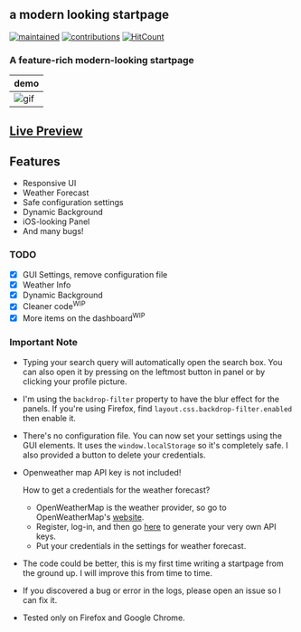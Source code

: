 ## a modern looking startpage
[![maintained](https://img.shields.io/maintenance/yes/2020?label=maintained&style=flat-square)](https://github.com/manilarome/modern-startpage/commits/master) [![contributions](https://img.shields.io/badge/contribution-welcome-brightgreen&?style=flat-square)](https://github.com/manilarome/modern-startpage/pulls) [![HitCount](http://hits.dwyl.com/manilarome/modern-startpage.svg)](http://hits.dwyl.com/manilarome/modern-startpage)


### A feature-rich modern-looking startpage

| demo |
| --- |
| ![gif](gif.gif) |

## [Live Preview](https://manilarome.github.io/modern-startpage/)

## Features

+ Responsive UI
+ Weather Forecast
+ Safe configuration settings
+ Dynamic Background
+ iOS-looking Panel
+ And many bugs!

### TODO

- [x] GUI Settings, remove configuration file
- [x] Weather Info  
- [x] Dynamic Background   
- [x] Cleaner code<sup>WIP</sup>  
- [x] More items on the dashboard<sup>WIP</sup>  

### Important Note

+ Typing your search query will automatically open the search box. You can also open it by pressing on the leftmost button in panel or by clicking your profile picture.
+ I'm using the `backdrop-filter` property to have the blur effect for the panels. If you're using Firefox, find `layout.css.backdrop-filter.enabled` then enable it.
+ There's no configuration file. You can now set your settings using the GUI elements. It uses the `window.localStorage` so it's completely safe. I also provided a button to delete your credentials.
+ Openweather map API key is not included!

	How to get a credentials for the weather forecast?

	- OpenWeatherMap is the weather provider, so go to OpenWeatherMap's [website](https://home.openweathermap.org/).
	- Register, log-in, and then go [here](https://home.openweathermap.org/api_keys) to generate your very own API keys. 
	- Put your credentials in the settings for weather forecast.

+ The code could be better, this is my first time writing a startpage from the ground up. I will improve this from time to time.
+ If you discovered a bug or error in the logs, please open an issue so I can fix it.
+ Tested only on Firefox and Google Chrome.
